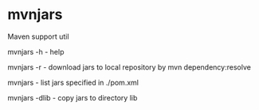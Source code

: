 mvnjars
=======

Maven support util

mvnjars -h     - help

mvnjars -r     - download jars to local repository by mvn dependency:resolve

mvnjars        - list jars specified in ./pom.xml

mvnjars -dlib  - copy jars to directory lib 
